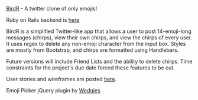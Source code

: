 [BirdR](https://tfavazza.github.io/birdr-js-template) - A twitter clone of only
emojis!

Ruby on Rails backend is [here](https://github.com/tfavazza/birdr-api-template)

BirdR is a simplified Twitter-like app that allows a user to post 14-emoji-long
messages (chirps), view their own chirps, and view the chirps of every user. It
uses regex to delete any non-emoji character from the input box. Styles are
mostly from Bootstrap, and chirps are formatted using Handlebars.

Future versions will include Friend Lists and the ability to delete chirps. Time
constraints for the project's due date forced these features to be cut.

User stories and wireframes are posted [here](http://imgur.com/a/TnikA).

Emoji Picker jQuery plugin by [Wedgies](https://github.com/wedgies/jquery-emoji-picker)
